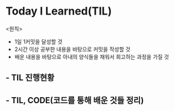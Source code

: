 # Today I Learned(TIL)
<원칙>
- 1일 1커밋을 달성할 것
- 2시간 이상 공부한 내용을 바탕으로 커밋을 작성할 것
- 배운 내용을 바탕으로 아내의 양식들을 채워서 회고하는 과정을 가질 것

## - TIL 진행현황

## - TIL, CODE(코드를 통해 배운 것들 정리)

